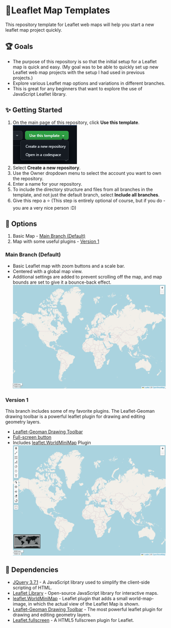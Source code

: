 # 🍃Leaflet Map Templates
This repository template for Leaflet web maps will help you start a new leaflet map project quickly.


## 🏆 Goals
- The purpose of this repository is so that the initial setup for a Leaflet map is quick and easy. (My goal was to be able to quickly set up new Leaflet web map projects with the setup I had used in previous projects.)
- Explore various Leaflet map options and variations in different branches.
- This is great for any beginners that want to explore the use of JavaScript Leaflet library.


## ✨ Getting Started
1. On the main page of this repository, click <b>Use this template</b>.<br>
![Use this template button](docs/use-this-template.png)
2. Select <b>Create a new repository</b>.
3. Use the Owner dropdown menu to select the account you want to own the repository.
4. Enter a name for your repository.
5. To include the directory structure and files from all branches in the template, and not just the default branch, select <b>Include all branches</b>.
6. Give this repo a ⭐ (This step is entirely optional of course, but if you do - you are a very nice person :D)


## 📌 Options
1. Basic Map - [Main Branch (Default)](#main-branch-default)
3. Map with some useful plugins - [Version 1](#version-1)

### Main Branch (Default)
- Basic Leaflet map with zoom buttons and a scale bar.
- Centered with a global map view.
- Additional settings are added to prevent scrolling off the map, and map bounds are set to give it a bounce-back effect.
![Main branch - simple Leflet map template](docs/main-map-template.png)


### Version 1
This branch includes some of my favorite plugins. The Leaflet-Geoman drawing toolbar is a powerful leaflet plugin for drawing and editing geometry layers.
- <a href="https://www.geoman.io/docs/getting-started/free-version">Leaflet-Geoman Drawing Toolbar</a>
- <a href="https://github.com/Leaflet/Leaflet.fullscreen">Full-screen button</a>
- Includes <a href="https://github.com/maneoverland/leaflet.WorldMiniMap">leaflet.WorldMiniMap</a> Plugin
![Main branch - simple Leflet map template](docs/version-1.png)


## 🔧 Dependencies
- <a href="https://jquery.com/">JQuery 3.7.1</a> - A JavaScript library used to simplify the client-side scripting of HTML.
- <a href="https://unpkg.com/leaflet@1.9.4/dist/leaflet.js">Leaflet Library</a> - Open-source JavaScript library for interactive maps.
- <a href="https://github.com/maneoverland/leaflet.WorldMiniMap">leaflet.WorldMiniMap</a> - Leaflet plugin that adds a small world-map-image, in which the actual view of the Leaflet Map is shown.
- <a href="https://www.geoman.io/docs/getting-started/free-version">Leaflet-Geoman Drawing Toolbar</a> - The most powerful leaflet plugin for drawing and editing geometry layers.
- <a href="https://github.com/Leaflet/Leaflet.fullscreen">Leaflet.fullscreen</a> - A HTML5 fullscreen plugin for Leaflet.